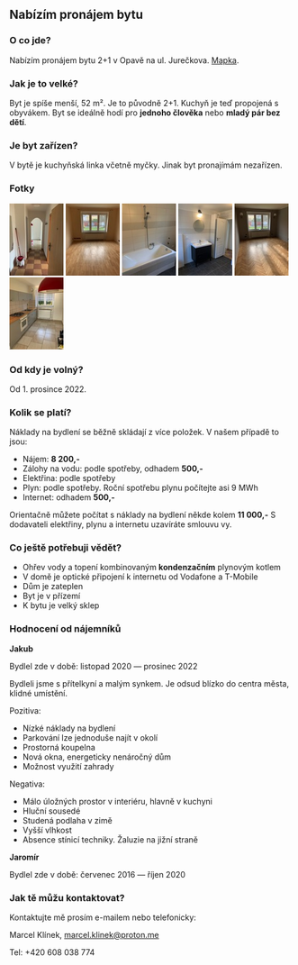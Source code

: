 <link href="/css/normalize.css" rel="stylesheet" />
<link href="/css/typebase.css" rel="stylesheet" />
<link href="/css/pronajem-bytu.css" rel="stylesheet" />
<link href="/css/lightbox.min.css" rel="stylesheet" />

## Nabízím pronájem bytu

### O co jde?

Nabízím pronájem bytu 2+1 v Opavě na ul. Jurečkova. [Mapka](https://goo.gl/maps/LH5P5Xo967G5QT6B9).

### Jak je to velké?

Byt je spíše menší, 52 m². Je to původně 2+1. Kuchyň je teď propojená s obyvákem. Byt se ideálně hodí pro __jednoho člověka__ nebo __mladý pár bez dětí__.

### Je byt zařízen?

V bytě je kuchyňská linka včetně myčky. Jinak byt pronajímám nezařízen.

### Fotky

<a href="/images/predsin.jpeg" data-lightbox="byt"><img src="/images/predsin_min.jpeg"></a>
<a href="/images/loznice.jpeg" data-lightbox="byt"><img src="/images/loznice_min.jpeg"></a>
<a href="/images/koupelna.jpeg" data-lightbox="byt"><img src="/images/koupelna_min.jpeg"></a>
<a href="/images/koupelna2.jpeg" data-lightbox="byt"><img src="/images/koupelna2_min.jpeg"></a>
<a href="/images/obyvak.jpeg" data-lightbox="byt"><img src="/images/obyvak_min.jpeg"></a>
<a href="/images/kuchyn.jpeg" data-lightbox="byt"><img src="/images/kuchyn_min.jpeg"></a>

### Od kdy je volný?

Od 1. prosince 2022.

### Kolik se platí?

Náklady na bydlení se běžně skládají z více položek. V našem případě to jsou:

- Nájem: **8 200,-**
- Zálohy na vodu: podle spotřeby, odhadem **500,-**
- Elektřina: podle spotřeby
- Plyn: podle spotřeby. Roční spotřebu plynu počítejte asi 9 MWh
- Internet: odhadem **500,-**

Orientačně můžete počítat s náklady na bydlení někde kolem **11 000,-**
S dodavateli elektřiny, plynu a internetu uzavíráte smlouvu vy.

### Co ještě potřebuji vědět?

- Ohřev vody a topení kombinovaným **kondenzačním** plynovým kotlem
- V domě je optické připojení k internetu od Vodafone a T-Mobile
- Dům je zateplen
- Byt je v přízemí
- K bytu je velký sklep

### Hodnocení od nájemníků

**Jakub**

Bydlel zde v době: listopad 2020 — prosinec 2022

Bydleli jsme s přítelkyní a malým synkem. Je odsud blízko do centra města, klidné umístění.

Pozitiva:

- Nízké náklady na bydlení
- Parkování lze jednoduše najít v okolí
- Prostorná koupelna
- Nová okna, energeticky nenáročný dům
- Možnost využití zahrady

Negativa:

- Málo úložných prostor v interiéru, hlavně v kuchyni
- Hluční sousedé
- Studená podlaha v zimě
- Vyšší vlhkost
- Absence stínicí techniky. Žaluzie na jižní straně

**Jaromír**

Bydlel zde v době: červenec 2016 — říjen 2020

### Jak tě můžu kontaktovat?

Kontaktujte mě prosím e-mailem nebo telefonicky:

Marcel Klínek, marcel.klinek@proton.me

Tel: +420 608 038 774

<script src="js/lightbox-plus-jquery.min.js"></script>
